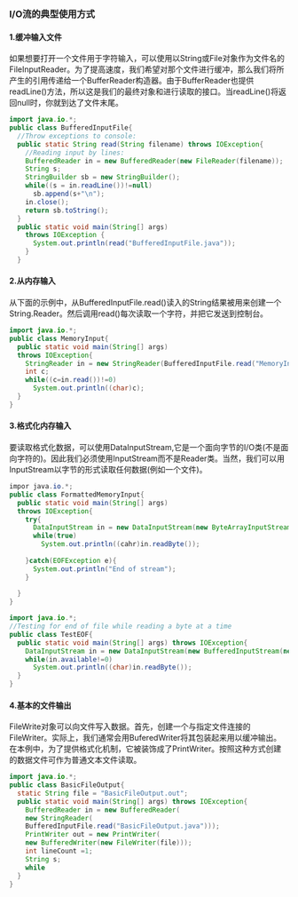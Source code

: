 ### I/O流的典型使用方式

#### 1.缓冲输入文件

如果想要打开一个文件用于字符输入，可以使用以String或File对象作为文件名的FileInputReader。为了提高速度，我们希望对那个文件进行缓冲，那么我们将所产生的引用传递给一个BufferReader构造器。由于BufferReader也提供readLine()方法，所以这是我们的最终对象和进行读取的接口。当readLine()将返回null时，你就到达了文件末尾。

```java
import java.io.*;
public class BufferedInputFile{
  //Throw exceptions to console:
  public static String read(String filename) throws IOException{
    //Reading input by lines:
    BufferedReader in = new BufferedReader(new FileReader(filename));
    String s;
    StringBuilder sb = new StringBuilder();
    while((s = in.readLine())!=null)
      sb.append(s+"\n");
    in.close();
    return sb.toString();
  }
  public static void main(String[] args)
    throws IOException {
      System.out.println(read("BufferedInputFile.java"));
    }
  }
```

#### 2.从内存输入

从下面的示例中，从BufferedInputFile.read()读入的String结果被用来创建一个String.Reader。然后调用read()每次读取一个字符，并把它发送到控制台。

```java
import java.io.*;
public class MemoryInput{
  public static void main(String[] args) 
  throws IOException{
    StringReader in = new StringReader(BufferedInputFile.read("MemoryInput.java"));
    int c;
    while((c=in.read())!=0)
      System.out.println((char)c);
  }
}
```

#### 3.格式化内存输入

要读取格式化数据，可以使用DataInputStream,它是一个面向字节的I/O类(不是面向字符的)。因此我们必须使用InputStream而不是Reader类。当然，我们可以用InputStream以字节的形式读取任何数据(例如一个文件)。

```java
impor java.io.*;
public class FormattedMemoryInput{
  public static void main(String[] args)
  throws IOException{
    try{
      DataInputStream in = new DataInputStream(new ByteArrayInputStream(BufferedReader.read("FormattedMemoryInput.java").getBytes()));
      while(true)
        System.out.println((cahr)in.readByte());
      
    }catch(EOFException e){
      System.out.println("End of stream");
    }
    
  }
}
```

```java
import java.io.*;
//Testing for end of file while reading a byte at a time
public class TestEOF{
  public static void main(String[] args) throws IOException{
    DataInputStream in = new DataInputStream(new BufferedInputStream(new FileInputStream("TestEOF.java")));
    while(in.available!=0)
      System.out.println((char)in.readByte());
  }
}
```

#### 4.基本的文件输出

FileWrite对象可以向文件写入数据。首先，创建一个与指定文件连接的FileWriter。实际上，我们通常会用BuferedWriter将其包装起来用以缓冲输出。在本例中，为了提供格式化机制，它被装饰成了PrintWriter。按照这种方式创建的数据文件可作为普通文本文件读取。

```java
import java.io.*;
public class BasicFileOutput{
  static String file = "BasicFileOutput.out";
  public static void main(String[] args) throws IOException{
    BufferedReader in = new BufferedReader(
    new StringReader(
    BufferedInputFile.read("BasicFileOutput.java")));
    PrintWriter out = new PrintWriter(
    new BufferedWriter(new FileWriter(file)));
    int lineCount =1;
    String s;
    while  
  }
}
```
